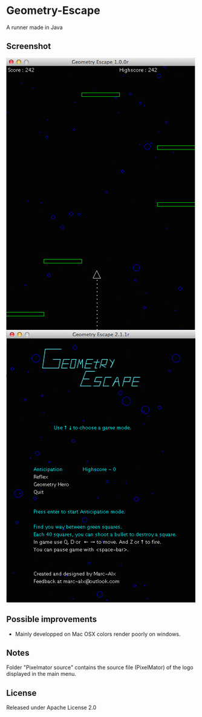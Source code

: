 # Geometry-Escape
A runner made in Java

## Screenshot

![ui](screenshots/geometry_escape1.png "1")
![ui](screenshots/geometry_escape2.png "2")

## Possible improvements
 - Mainly developped on Mac OSX colors render poorly on windows.

## Notes

Folder "Pixelmator source" contains the source file (PixelMator) of the logo displayed in the main menu.

## License

Released under Apache License 2.0
